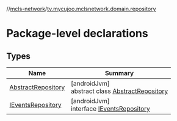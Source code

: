//[mcls-network](../../index.md)/[tv.mycujoo.mclsnetwork.domain.repository](index.md)

# Package-level declarations

## Types

| Name | Summary |
|---|---|
| [AbstractRepository](-abstract-repository/index.md) | [androidJvm]<br>abstract class [AbstractRepository](-abstract-repository/index.md) |
| [IEventsRepository](-i-events-repository/index.md) | [androidJvm]<br>interface [IEventsRepository](-i-events-repository/index.md) |
